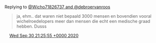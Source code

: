 Replying to [@Wicho71826737 and @debroervanroos](https://twitter.com/Wicho71826737/status/1311384873274404866)

> ja, ehm\.\. dat waren niet bepaald 3000 mensen en bovendien vooral wichelroedelopers meer dan mensen die echt een medische graad hebben\. Dusss

<img src="../../media/tweet.ico" width="12" /> [Wed Sep 30 21:25:55 +0000 2020](https://twitter.com/DromerDenker/status/1311417014506975233)